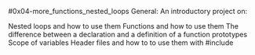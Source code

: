 #0x04-more_functions_nested_loops General: An introductory project on:

Nested loops and how to use them Functions and how to use them The difference between a declaration and a definition of a function prototypes Scope of variables Header files and how to to use them with #include
